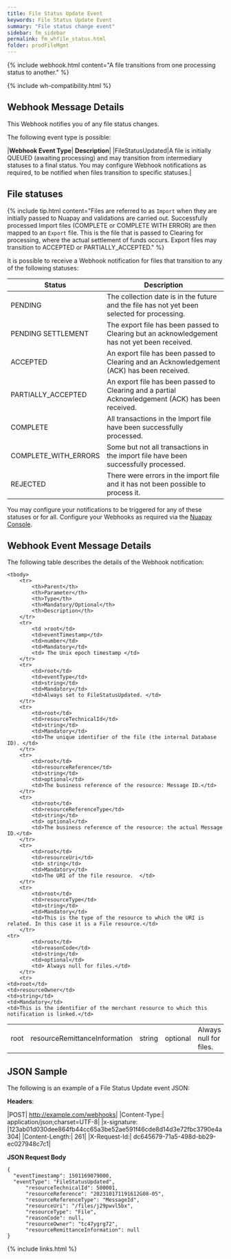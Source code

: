 ```yaml
---
title: File Status Update Event
keywords: File Status Update Event
summary: "File status change event"
sidebar: fm_sidebar
permalink: fm_whfile_status.html
folder: prodFileMgmt
---
```


{% include webhook.html content="A file transitions from one processing status to another." %}

{% include wh-compatibility.html %}

## Webhook Message Details

This Webhook notifies you of any file status changes.

The following event type is possible:

|**Webhook Event Type**| **Description**|
|FileStatusUpdated|A file is initially QUEUED (awaiting processing) and may transition from intermediary statuses to a final status. You may configure Webhook notifications as required, to be notified when files transition to specific statuses.|

## File statuses

{% include tip.html content="Files are referred to as `Import` when they are initially passed to Nuapay and validations are carried out. Successfully processed Import files (COMPLETE or COMPLETE WITH ERROR) are then mapped to an `Export` file. This is the file that is passed to Clearing for processing, where the actual settlement of funds occurs. Export files may transition to ACCEPTED or PARTIALLY_ACCEPTED." %}

It is possible to receive a Webhook notification for files that transition to any of the following statuses:

|Status|Description|
|------|-----------|
|PENDING|The collection date is in the future and the file has not yet been selected for processing.|
|PENDING SETTLEMENT|The export file has been passed to Clearing but an acknowledgement has not yet been received.|
|ACCEPTED|An export file has been passed to Clearing and an Acknowledgement (ACK) has been received.|
|PARTIALLY_ACCEPTED|An export file has been passed to Clearing and a partial Acknowledgement (ACK) has been received.|
|COMPLETE|All transactions in the Import file have been successfully processed.|
|COMPLETE_WITH_ERRORS|Some but not all transactions in the import file have been successfully processed.|
|REJECTED|There were errors in the import file and it has not been possible to process it.|

You may configure your notifications to be triggered for any of these statuses or for all. Configure your Webhooks as required via the [Nuapay Console](prod_consolewebhooks.html).

## Webhook Event Message Details

<p>
	The following table describes the details of the Webhook notification:</p>
<table cellspacing="0">

	<tbody>
		<tr>
			<th>Parent</th>
			<th>Parameter</th>
			<th>Type</th>
			<th>Mandatory/Optional</th>
			<th>Description</th>
		</tr>
		<tr>
			<td >root</td>
			<td>eventTimestamp</td>
			<td>number</td>
			<td>Mandatory</td>
			<td> The Unix epoch timestamp </td>
		</tr>
		<tr>
			<td>root</td>
			<td>eventType</td>
			<td>string</td>
			<td>Mandatory</td>
			<td>Always set to FileStatusUpdated. </td>
		</tr>
		<tr>
			<td>root</td>
			<td>resourceTechnicalId</td>
			<td>string</td>
			<td>Mandatory</td>
			<td>The unique identifier of the file (the internal Database ID). </td>
		</tr>			
		<tr>
			<td>root</td>
			<td>resourceReference</td>
			<td>string</td>
			<td>optional</td>
			<td>The business reference of the resource: Message ID.</td>
		</tr>
		<tr>
			<td>root</td>
			<td>resourceReferenceType</td>
			<td>string</td>
			<td> optional</td>
			<td>The business reference of the resource: the actual Message ID.</td>
		</tr>
		<tr>
			<td>root</td>
			<td>resourceUri</td>
			<td> string</td>
			<td>Mandatory</td>
			<td>The URI of the file resource.  </td>
		</tr>		
		<tr>
			<td>root</td>
			<td>resourceType</td>
			<td>string</td>
			<td>Mandatory</td>
			<td>This is the type of the resource to which the URI is related. In this case it is a File resource.</td>
		</tr>   
    <tr>
			<td>root</td>
			<td>reasonCode</td>
			<td>string</td>
			<td>optional</td>
            <td> Always null for files.</td>
		</tr>
		<tr>
	<td>root</td>
	<td>resourceOwner</td>
	<td>string</td>
	<td>Mandatory</td>
	<td>This is the identifier of the merchant resource to which this notification is linked.</td>
</tr>
<tr>
<td>root</td>
<td>resourceRemittanceInformation</td>
<td>string</td>
<td>optional</td>
<td>Always null for files.</td>
</tr>
	</tbody>
</table>

## JSON Sample

The following is an example of a File Status Update event JSON:

<b>Headers</b>:


|POST| http://example.com/webhooks|
|Content-Type:| application/json;charset=UTF-8|
|x-signature: |123ab01d030dee864fb44cc65a3be52ae591f46cde8d14d3e72fbc3790e4a304|
|Content-Length:| 261|
|X-Request-Id:| dc645679-71a5-498d-bb29-ec027948c7c1|

<b>JSON Request Body</b>
<pre>
<code class="json">{
  "eventTimestamp": 1501169079000,
  "eventType": "FileStatusUpdated",
      "resourceTechnicalId": 500001,
      "resourceReference": "202310171191612G08-05",
      "resourceReferenceType": "MessageId",
      "resourceUri": "/files/j29pwvl5bx",
      "resourceType": "File",
      "reasonCode": null,
      "resourceOwner": "tc47ygrg72",
      "resourceRemittanceInformation": null      
}</code>
</pre>

{% include links.html %}
